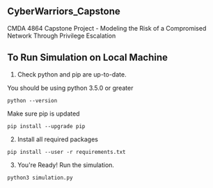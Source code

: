 ## CyberWarriors_Capstone

CMDA 4864 Capstone Project - Modeling the Risk of a Compromised Network Through Privilege Escalation 

## To Run Simulation on Local Machine

1. Check python and pip are up-to-date.

You should be using python 3.5.0 or greater

`python --version`

Make sure pip is updated

`pip install --upgrade pip`

2. Install all required packages

`pip install --user -r requirements.txt`

3. You're Ready! Run the simulation.

`python3 simulation.py`
